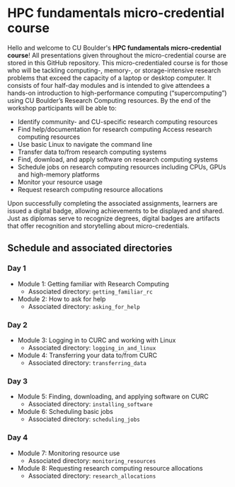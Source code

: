 # HPC fundamentals micro-credential course

Hello and welcome to CU Boulder's **HPC fundamentals micro-credential course**! All presentations given throughout the micro-credential course are stored in this GitHub repository. This micro-credentialed course is for those who will be tackling computing-, memory-, or storage-intensive research problems that exceed the capacity of a laptop or desktop computer. It consists of four half-day modules and is intended to give attendees a hands-on introduction to high-performance computing (“supercomputing”) using CU Boulder’s Research Computing resources. By the end of the workshop participants will be able to:

- Identify community- and CU-specific research computing resources
- Find help/documentation for research computing Access research computing resources
- Use basic Linux to navigate the command line
- Transfer data to/from research computing systems
- Find, download, and apply software on research computing systems
- Schedule jobs on research computing resources including CPUs, GPUs and high-memory platforms
- Monitor your resource usage
- Request research computing resource allocations

Upon successfully completing the associated assignments, learners are issued a digital badge, allowing achievements to be displayed and shared. Just as diplomas serve to recognize degrees, digital badges are artifacts that offer recognition and storytelling about micro-credentials.

## Schedule and associated directories

### Day 1

- Module 1: Getting familiar with Research Computing 
    - Associated directory: `getting_familiar_rc`
- Module 2: How to ask for help
    - Associated directory: `asking_for_help`

### Day 2

- Module 3: Logging in to CURC and working with Linux 
    - Associated directory: `logging_in_and_linux`
- Module 4: Transferring your data to/from CURC 
    - Associated directory: `transferring_data`

### Day 3 

- Module 5: Finding, downloading, and applying software on CURC 
    - Associated directory: `installing_software`
- Module 6: Scheduling basic jobs 
    - Associated directory: `scheduling_jobs`

### Day 4 

- Module 7: Monitoring resource use 
    - Associated directory: `monitoring_resources`
- Module 8: Requesting research computing resource allocations 
   - Associated directory: `research_allocations`
